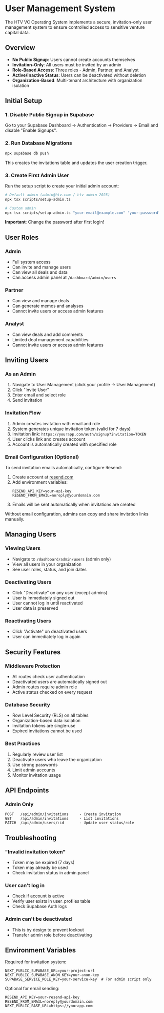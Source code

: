 # User Management System

The HTV VC Operating System implements a secure, invitation-only user management system to ensure controlled access to sensitive venture capital data.

## Overview

- **No Public Signup**: Users cannot create accounts themselves
- **Invitation-Only**: All users must be invited by an admin
- **Role-Based Access**: Three roles - Admin, Partner, and Analyst
- **Active/Inactive Status**: Users can be deactivated without deletion
- **Organization-Based**: Multi-tenant architecture with organization isolation

## Initial Setup

### 1. Disable Public Signup in Supabase

Go to your Supabase Dashboard → Authentication → Providers → Email and disable "Enable Signups".

### 2. Run Database Migrations

```bash
npx supabase db push
```

This creates the invitations table and updates the user creation trigger.

### 3. Create First Admin User

Run the setup script to create your initial admin account:

```bash
# Default admin (admin@htv.com / htv-admin-2025)
npx tsx scripts/setup-admin.ts

# Custom admin
npx tsx scripts/setup-admin.ts "your-email@example.com" "your-password" "Your Name"
```

**Important**: Change the password after first login!

## User Roles

### Admin
- Full system access
- Can invite and manage users
- Can view all deals and data
- Can access admin panel at `/dashboard/admin/users`

### Partner
- Can view and manage deals
- Can generate memos and analyses
- Cannot invite users or access admin features

### Analyst
- Can view deals and add comments
- Limited deal management capabilities
- Cannot invite users or access admin features

## Inviting Users

### As an Admin

1. Navigate to User Management (click your profile → User Management)
2. Click "Invite User"
3. Enter email and select role
4. Send invitation

### Invitation Flow

1. Admin creates invitation with email and role
2. System generates unique invitation token (valid for 7 days)
3. Invitation link: `https://yourapp.com/auth/signup?invitation=TOKEN`
4. User clicks link and creates account
5. Account is automatically created with specified role

### Email Configuration (Optional)

To send invitation emails automatically, configure Resend:

1. Create account at [resend.com](https://resend.com)
2. Add environment variables:
   ```
   RESEND_API_KEY=your-api-key
   RESEND_FROM_EMAIL=noreply@yourdomain.com
   ```
3. Emails will be sent automatically when invitations are created

Without email configuration, admins can copy and share invitation links manually.

## Managing Users

### Viewing Users
- Navigate to `/dashboard/admin/users` (admin only)
- View all users in your organization
- See user roles, status, and join dates

### Deactivating Users
- Click "Deactivate" on any user (except admins)
- User is immediately signed out
- User cannot log in until reactivated
- User data is preserved

### Reactivating Users
- Click "Activate" on deactivated users
- User can immediately log in again

## Security Features

### Middleware Protection
- All routes check user authentication
- Deactivated users are automatically signed out
- Admin routes require admin role
- Active status checked on every request

### Database Security
- Row Level Security (RLS) on all tables
- Organization-based data isolation
- Invitation tokens are single-use
- Expired invitations cannot be used

### Best Practices
1. Regularly review user list
2. Deactivate users who leave the organization
3. Use strong passwords
4. Limit admin accounts
5. Monitor invitation usage

## API Endpoints

### Admin Only

```
POST   /api/admin/invitations     - Create invitation
GET    /api/admin/invitations     - List invitations
PATCH  /api/admin/users/:id       - Update user status/role
```

## Troubleshooting

### "Invalid invitation token"
- Token may be expired (7 days)
- Token may already be used
- Check invitation status in admin panel

### User can't log in
- Check if account is active
- Verify user exists in user_profiles table
- Check Supabase Auth logs

### Admin can't be deactivated
- This is by design to prevent lockout
- Transfer admin role before deactivating

## Environment Variables

Required for invitation system:
```
NEXT_PUBLIC_SUPABASE_URL=your-project-url
NEXT_PUBLIC_SUPABASE_ANON_KEY=your-anon-key
SUPABASE_SERVICE_ROLE_KEY=your-service-key  # For admin script only
```

Optional for email sending:
```
RESEND_API_KEY=your-resend-api-key
RESEND_FROM_EMAIL=noreply@yourdomain.com
NEXT_PUBLIC_BASE_URL=https://yourapp.com
```